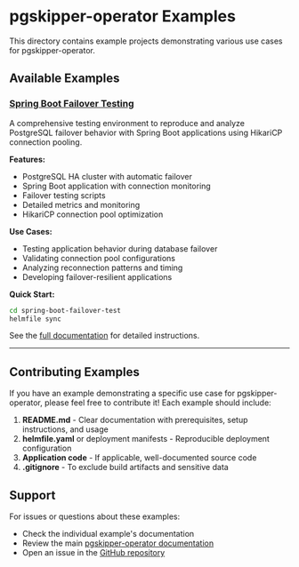 # pgskipper-operator Examples

This directory contains example projects demonstrating various use cases for pgskipper-operator.

## Available Examples

### [Spring Boot Failover Testing](spring-boot-failover-test/)

A comprehensive testing environment to reproduce and analyze PostgreSQL failover behavior with Spring Boot applications using HikariCP connection pooling.

**Features:**
- PostgreSQL HA cluster with automatic failover
- Spring Boot application with connection monitoring
- Failover testing scripts
- Detailed metrics and monitoring
- HikariCP connection pool optimization

**Use Cases:**
- Testing application behavior during database failover
- Validating connection pool configurations
- Analyzing reconnection patterns and timing
- Developing failover-resilient applications

**Quick Start:**
```bash
cd spring-boot-failover-test
helmfile sync
```

See the [full documentation](spring-boot-failover-test/README.md) for detailed instructions.

---

## Contributing Examples

If you have an example demonstrating a specific use case for pgskipper-operator, please feel free to contribute it! Each example should include:

1. **README.md** - Clear documentation with prerequisites, setup instructions, and usage
2. **helmfile.yaml** or deployment manifests - Reproducible deployment configuration
3. **Application code** - If applicable, well-documented source code
4. **.gitignore** - To exclude build artifacts and sensitive data

## Support

For issues or questions about these examples:
- Check the individual example's documentation
- Review the main [pgskipper-operator documentation](../../README.md)
- Open an issue in the [GitHub repository](https://github.com/Netcracker/pgskipper-operator/issues)
